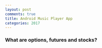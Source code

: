 ```yaml
---
layout: post
comments: true
title: Android Music Player App
categories: 2017
---
```


### What are options, futures and stocks?
